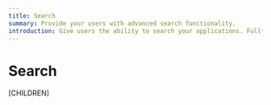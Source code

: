 ```yaml
---
title: Search
summary: Provide your users with advanced search functionality.
introduction: Give users the ability to search your applications. Fulltext search for Page Content (and other attributes like "Title") can be easily added to Silverstripe CMS.
---
```


# Search

[CHILDREN]
